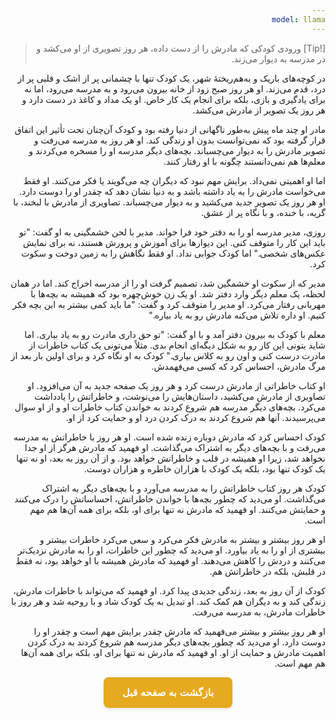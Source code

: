```yaml
---
model: llama
---
```


> [!Tip] ورودی
> کودکی که مادرش را از دست داده، هر روز تصویری از او می‌کشد و در مدرسه به دیوار می‌زند.

در کوچه‌های باریک و به‌هم‌ریختهٔ شهر، یک کودک تنها با چشمانی پر از اشک و قلبی پر از درد، قدم می‌زند. او هر روز صبح زود از خانه بیرون می‌رود و به مدرسه می‌رود، اما نه برای یادگیری و بازی، بلکه برای انجام یک کار خاص. او یک مداد و کاغذ در دست دارد و هر روز یک تصویر از مادرش می‌کشد.

مادر او چند ماه پیش به‌طور ناگهانی از دنیا رفته بود و کودک آن‌چنان تحت تأثیر این اتفاق قرار گرفته بود که نمی‌توانست بدون او زندگی کند. او هر روز به مدرسه می‌رفت و تصویر مادرش را به دیوار می‌چسباند. بچه‌های دیگر مدرسه او را مسخره می‌کردند و معلم‌ها هم نمی‌دانستند چگونه با او رفتار کنند.

اما او اهمیتی نمی‌داد. برایش مهم نبود که دیگران چه می‌گویند یا فکر می‌کنند. او فقط می‌خواست مادرش را به یاد داشته باشد و به دنیا نشان دهد که چقدر او را دوست دارد. او هر روز یک تصویر جدید می‌کشید و به دیوار می‌چسباند. تصاویری از مادرش با لبخند، با گریه، با خنده، و با نگاه پر از عشق.

روزی، مدیر مدرسه او را به دفتر خود فرا خواند. مدیر با لحن خشمگینی به او گفت: "تو باید این کار را متوقف کنی. این دیوارها برای آموزش و پرورش هستند، نه برای نمایش عکس‌های شخصی." اما کودک جوابی نداد. او فقط نگاهش را به زمین دوخت و سکوت کرد.

مدیر که از سکوت او خشمگین شد، تصمیم گرفت او را از مدرسه اخراج کند. اما در همان لحظه، یک معلم دیگر وارد دفتر شد. او یک زن خوش‌چهره بود که همیشه به بچه‌ها با مهربانی رفتار می‌کرد. او مدیر را متوقف کرد و گفت: "ما باید کمی بیشتر به این بچه فکر کنیم. او داره تلاش می‌کنه مادرش رو به یاد بیاره."

معلم با کودک به بیرون دفتر آمد و با او گفت: "تو حق داری مادرت رو به یاد بیاری. اما شاید بتونی این کار رو به شکل دیگه‌ای انجام بدی. مثلاً می‌تونی یک کتاب خاطرات از مادرت درست کنی و اون رو به کلاس بیاری." کودک به او نگاه کرد و برای اولین بار بعد از مرگ مادرش، احساس کرد که کسی می‌فهمدش.

او کتاب خاطراتی از مادرش درست کرد و هر روز یک صفحه جدید به آن می‌افزود. او تصاویری از مادرش می‌کشید، داستان‌هایش را می‌نوشت، و خاطراتش را یادداشت می‌کرد. بچه‌های دیگر مدرسه هم شروع کردند به خواندن کتاب خاطرات او و از او سوال می‌پرسیدند. آنها هم شروع کردند به درک کردن درد او و حمایت کرد از او.

کودک احساس کرد که مادرش دوباره زنده شده است. او هر روز با خاطراتش به مدرسه می‌رفت و با بچه‌های دیگر به اشتراک می‌گذاشت. او فهمید که مادرش هرگز از او جدا نخواهد شد، زیرا او همیشه در قلب و خاطراتش خواهد بود. و از آن روز به بعد، او نه تنها یک کودک تنها بود، بلکه یک کودک با هزاران خاطره و هزاران دوست.

کودک هر روز کتاب خاطراتش را به مدرسه می‌آورد و با بچه‌های دیگر به اشتراک می‌گذاشت. او می‌دید که چطور بچه‌ها با خواندن خاطراتش، احساساتش را درک می‌کنند و حمایتش می‌کنند. او فهمید که مادرش نه تنها برای او، بلکه برای همه آن‌ها هم مهم است.

او هر روز بیشتر و بیشتر به مادرش فکر می‌کرد و سعی می‌کرد خاطرات بیشتر و بیشتری از او را به یاد بیاورد. او می‌دید که چطور این خاطرات، او را به مادرش نزدیک‌تر می‌کنند و دردش را کاهش می‌دهند. او فهمید که مادرش همیشه با او خواهد بود، نه فقط در قلبش، بلکه در خاطراتش هم.

کودک از آن روز به بعد، زندگی جدیدی پیدا کرد. او فهمید که می‌تواند با خاطرات مادرش، زندگی کند و به دیگران هم کمک کند. او تبدیل به یک کودک شاد و با روحیه شد و هر روز با خاطرات مادرش، به مدرسه می‌رفت.

او هر روز بیشتر و بیشتر می‌فهمید که مادرش چقدر برایش مهم است و چقدر او را دوست دارد. او می‌دید که چطور بچه‌های دیگر مدرسه هم شروع کردند به درک کردن اهمیت مادرش و حمایت از او. او فهمید که مادرش نه تنها برای او، بلکه برای همه آن‌ها هم مهم است.


<html dir="rtl" lang="fa"><head> <meta charset="UTF-8"> <style> .back-button { display: inline-block; padding: 15px 30px; background-color: rgb(229, 170, 31); color: white; text-decoration: none; border-radius: 8px; font-family: 'Vazirmatn', Tahoma, Geneva, Verdana, sans-serif; font-weight: bold; font-size: 16px; border: none; cursor: pointer; transition: background-color 0.3s ease; box-shadow: 0 2px 5px rgba(0,0,0,0.1); } .back-button:hover { background-color: rgb(205, 150, 25); box-shadow: 0 3px 8px rgba(0,0,0,0.2); } .button-container { display: flex; justify-content: center; align-items: center;} </style></head><body> <div class="button-container"> <button class="back-button" onclick="window.history.back()" aria-label="بازگشت به صفحه قبل"> بازگشت به صفحه قبل </button> </div></body></html>